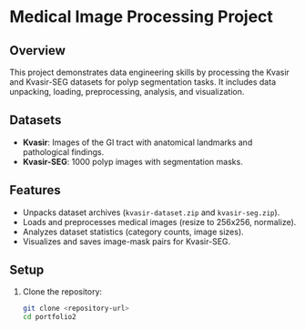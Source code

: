 # Medical Image Processing Project
## Overview
This project demonstrates data engineering skills by processing the Kvasir and Kvasir-SEG datasets for polyp segmentation tasks. It includes data unpacking, loading, preprocessing, analysis, and visualization.
## Datasets
- **Kvasir**: Images of the GI tract with anatomical landmarks and pathological findings.
- **Kvasir-SEG**: 1000 polyp images with segmentation masks.

## Features
- Unpacks dataset archives (`kvasir-dataset.zip` and `kvasir-seg.zip`).
- Loads and preprocesses medical images (resize to 256x256, normalize).
- Analyzes dataset statistics (category counts, image sizes).
- Visualizes and saves image-mask pairs for Kvasir-SEG.
## Setup
1. Clone the repository:
   ```bash
   git clone <repository-url>
   cd portfolio2